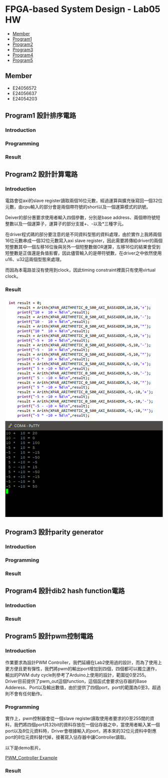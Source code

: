 FPGA-based System Design - Lab05 HW
=

* [Member](#Member)
* [Program1](#Program1)
* [Program2](#Program2)
* [Program3](#Program3)
* [Program4](#Program4)
* [Program5](#Program5)

<h2 id="Member">Member</h2>

- E24056572   
- E24056637   
- E24054203   



<h2 id="Program1">Program1 設計排序電路</h2>  

<h3>Introduction</h3>
  
<h3>Programming</h3>

<h3>Result</h3>

<h2 id = "Program2">Program2 設計計算電路</h2>

<h3>Introduction</h3>

電路會從axi的slave register讀取兩個16位元數，經過運算與擴充後寫回一個32位元數，由cpu輸入的部分會是兩個帶符號的short以及一個運算模式的訊號。  

Deiver的部分惠要求使用者輸入四個參數，分別是base address、兩個帶符號短整數以及一個運算子，運算子的部分支援+、-以及*三種字元。

在driver程式碼的部分要注意的是不同資料型態的資料處理，由於實作上我將兩個16位元數串成一個32位元數寫入axi slave register，因此需要將傳給driver的兩個短整數其中一個左移16位後與另外一個短整數做OR運算，左移16位的結果會受到短整數是正值還是負值影響，因此儘管輸入的是帶符號數，在driver之中依然使用u16、u32這兩個型態來處理。  

而因為本電路並沒有使用到clock，因此timing constraint裡面只有使用virtual clock。

<h3>Result</h3>

<img src = "./image/arith_main.png">
<img src = "./image/arith.png">

<h2 id="Program3">Program3 設計parity generator</h2>  

<h3>Introduction</h3>
  
<h3>Programming</h3>

<h3>Result</h3>

<h2 id="Program4">Program4 設計dib2 hash function電路</h2>  

<h3>Introduction</h3>

<h3>Result</h3>


<h2 id = "Program5">Program5 設計pwm控制電路</h2>

<h3>Introduction</h3>

作業要求為設計PWM Controller，我們延續在Lab2使用過的設計，而為了使用上更方便且更有彈性，我們將pwm的輸出port增加到四個，四個都可以獨立運作，輸出的PWM duty cycle則參考了Arduino上使用的設計，範圍從0至255。  
Driver目前提供了pwm_out這個function，這個函式會要求佔存器的Base Adderess、Port以及輸出數值，由於提供了四個port，port的範圍為0至3，超過則不會有任何動作。

<h3>Programming</h3>

實作上，pwm控制器會從一個slave register讀取使用者要求的0至255間的資料，我們將四個port共32bit的資料存放在一個佔存器之中，當使用者輸入某一個port以及8位元資料時，Driver會根據輸入的port，將本來的32位元資料中對應port的8位元資料替代掉，接著寫入佔存器中讓Controller讀取。  

以下是demo影片。  

<a href = "https://youtu.be/gYdYgQHwCoA">PWM_Controller Example</a>



<h3>Result</h3>
